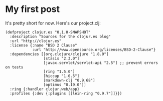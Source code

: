 # My first post

It's pretty short for now. Here's our project.clj:

    (defproject clojur.es "0.1.0-SNAPSHOT"
      :description "Sources for the clojur.es blog"
      :url "http://clojur.es"
      :license {:name "BSD 2 Clause"
                :url "http://www.opensource.org/licenses/BSD-2-Clause"}
      :dependencies [[org.clojure/clojure "1.8.0"]
                     [stasis "2.3.0"]
                     [javax.servlet/servlet-api "2.5"] ;; prevent errors on tests
                     [ring "1.5.0"]
                     [hiccup "1.0.5"]
                     [markdown-clj "0.9.68"]
                     [optimus "0.19.0"]]
      :ring {:handler clojur.web/app}
      :profiles {:dev {:plugins [[lein-ring "0.9.7"]]}})

